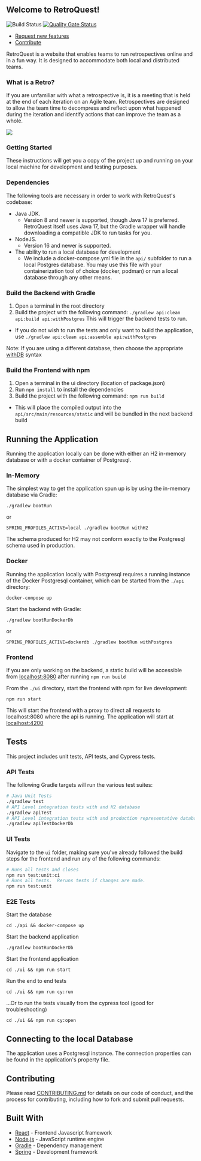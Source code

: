 ## Welcome to RetroQuest!

![Build Status](https://github.com/fordlabs/retroquest/actions/workflows/build.yml/badge.svg?branch=main)
[![Quality Gate Status](https://sonarcloud.io/api/project_badges/measure?project=FordLabs_retroquest&metric=alert_status)](https://sonarcloud.io/dashboard?id=FordLabs_retroquest)

- [Request new features](https://github.com/FordLabs/retroquest/issues)
- [Contribute](https://github.com/FordLabs/retroquest/pulls)

RetroQuest is a website that enables teams to run retrospectives online and in a fun way. It is designed to accommodate
both local and distributed teams.

### What is a Retro?

If you are unfamiliar with what a retrospective is, it is a meeting that is held at the end of each iteration on an
Agile team. Retrospectives are designed to allow the team time to decompress and reflect upon what happened during the
iteration and identify actions that can improve the team as a whole.

![](https://user-images.githubusercontent.com/6293337/55166030-c8ccc600-5144-11e9-9156-e44c4a565020.png)

### Getting Started

These instructions will get you a copy of the project up and running on your local machine for development and testing
purposes.

### Dependencies

The following tools are necessary in order to work with RetroQuest's codebase:

- Java JDK.
  - Version 8 and newer is supported, though Java 17 is preferred. RetroQuest itself uses Java 17, but the Gradle
    wrapper will handle downloading a compatible JDK to run tasks for you.
- NodeJS.
  - Version 16 and newer is supported.
- The ability to run a local database for development
  - We include a docker-compose.yml file in the `api/` subfolder to run a local Postgres database. You may use this file
    with your containerization tool of choice (docker, podman) or run a local database through any other means.

### Build the Backend with Gradle

1. Open a terminal in the root directory
2. Build the project with the following command: `./gradlew api:clean api:build api:withPostgres` This will trigger the backend
   tests to run.

- If you do not wish to run the tests and only want to build the application,
  use `./gradlew api:clean api:assemble api:withPostgres`

Note: If you are using a different database, then choose the appropriate [withDB](https://github.com/rkennel/withDb)
syntax

### Build the Frontend with npm

1. Open a terminal in the ui directory (location of package.json)
2. Run `npm install` to install the dependencies
3. Build the project with the following command: `npm run build`

- This will place the compiled output into the `api/src/main/resources/static` and will be bundled in the next backend
  build

## Running the Application

Running the application locally can be done with either an H2 in-memory database or with a docker container of
Postgresql.

### In-Memory

The simplest way to get the application spun up is by using the in-memory database via Gradle:

```
./gradlew bootRun
```

or

```
SPRING_PROFILES_ACTIVE=local ./gradlew bootRun withH2
```

The schema produced for H2 may not conform exactly to the Postgresql schema used in production.

### Docker

Running the application locally with Postgresql requires a running instance of the Docker Postgresql container, which
can be started from the ```./api``` directory:

```
docker-compose up
```  

Start the backend with Gradle:

```
./gradlew bootRunDockerDb
```

or

```
SPRING_PROFILES_ACTIVE=dockerdb ./gradlew bootRun withPostgres
```

### Frontend
If you are only working on the backend, a static build will be accessible from [localhost:8080](http://localhost:8080) after running `npm run build`

From the ```./ui``` directory, start the frontend with npm for live development:  
```
npm run start
```

This will start the frontend with a proxy to direct all requests to localhost:8080 where the api is running. The
application will start at [localhost:4200](http://localhost:4200)

## Tests

This project includes unit tests, API tests, and Cypress tests.

### API Tests

The following Gradle targets will run the various test suites:

```bash
# Java Unit Tests
./gradlew test
# API Level integration tests with and H2 database
./gradlew apiTest
# API Level integration tests with and production representative database
./gradlew apiTestDockerDb
```

### UI Tests

Navigate to the `ui` folder, making sure you've already followed the build steps for the frontend and run any of the
following commands:

```bash
# Runs all tests and closes
npm run test:unit:ci
# Runs all tests.  Reruns tests if changes are made.
npm run test:unit
```

### E2E Tests

Start the database

```
cd ./api && docker-compose up
```

Start the backend application

```
./gradlew bootRunDockerDb
```
Start the frontend application
```
cd ./ui && npm run start
```

Run the end to end tests

```
cd ./ui && npm run cy:run
```

...Or to run the tests visually from the cypress tool (good for troubleshooting)

```
cd ./ui && npm run cy:open
```

## Connecting to the local Database

The application uses a Postgresql instance. The connection properties can be found in the application's property file.

## Contributing

Please read [CONTRIBUTING.md](/docs/CONTRIBUTING.md) for details on our code of conduct, and the process for
contributing, including how to fork and submit pull requests.

## Built With
* [React](https://reactjs.org/) - Frontend Javascript framework
* [Node.js](https://nodejs.org/en/) - JavaScript runtime engine
* [Gradle](https://gradle.org/) - Dependency management
* [Spring](https://spring.io/) - Development framework


